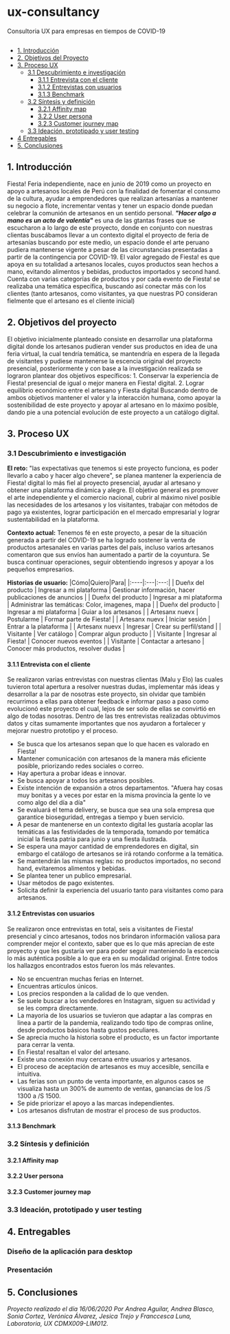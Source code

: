 # ux-consultancy
Consultoria UX para empresas en tiempos de COVID-19

<img src="">

* [1. Introducción](#1-Introducción)
* [2. Objetivos del Proyecto](#2-objetivos-del-proyecto)
* [3. Proceso UX](#3-proceso-ux)
  * [3.1 Descubrimiento e investigación](###3.1-Descubrimiento-e-investigación)
    * [3.1.1 Entrevista con el cliente](####Entrevista-con-el-cliente)
    * [3.1.2 Entrevistas con usuarios](####Entrevista-con-usuarios)
    * [3.1.3 Benchmark](####Bechmarck)
  * [3.2 Síntesis y definición](###3.2-Síntesis-y-definición)
    * [3.2.1 Affinity map](####Affinity-map)
    * [3.2.2 User persona](####User-persona)
    * [3.2.3 Customer journey map](####Customer-journey-map)
  * [3.3 Ideación, prototipado y user testing](###3.3-Ideación,-prototipado-y-user-testing)
* [4 Entregables](###4-Entregables)
* [5. Conclusiones](#5-conclusiones)

## 1. Introducción

Fiesta! Feria independiente, nace en junio de 2019 como un proyecto en apoyo a artesanos locales de Perú con la finalidad de fomentar el consumo de la cultura, ayudar a emprendedores que realizan artesanías a mantener su negocio a flote, incrementar ventas y tener un espacio donde puedan celebrar la comunión de artesanos en un sentido personal.
***"Hacer algo a mano es un acto de valentía"*** es una de las gtantas frases que se escucharon a lo largo de este proyecto, donde en conjunto con nuestras clientas buscábamos llevar a un contexto digital el proyecto de feria de artesanías buscando por este medio, un espacio donde el arte peruano pudiera mantenerse vigente a pesar de las circunstancias presentadas a partir de la contingencia por COVID-19.
El valor agregado de Fiesta! es que apoya en su totalidad a artesanos locales, cuyos productos sean hechos a mano, evitando alimentos y bebidas, productos importados y second hand. Cuenta con varias categorías de productos y por cada evento de Fiesta! se realizaba una temática específica, buscando así conectar más con los clientes (tanto artesanos, como visitantes, ya que nuestras PO consideran fielmente que el artesano es el cliente inicial)

## 2. Objetivos del proyecto

El objetivo inicialmente planteado consiste en desarrollar una plataforma digital donde los artesanos pudieran vender sus productos en idea de una feria virtual, la cual tendría temática, se mantendría en espera de la llegada de visitantes y pudiese mantenerse la escencia original del proyecto presencial, posteriormente y con base a la investigación realizada se lograron plantear dos objetivos específicos:
    1. Conservar la experiencia de Fiesta! presencial de igual o mejor manera en Fiesta! digital.
    2. Lograr equilibrio económico entre el artesano y Fiesta digital
Buscando dentro de ambos objetivos mantener el valor y la interacción humana, como apoyar la sostenibilidad de este proyecto y apoyar al artesano en lo máximo posible, dando pie a una potencial evolución de este proyecto a un catálogo digital.

## 3. Proceso UX
### 3.1 Descubrimiento e investigación

**El reto:**
"las expectativas que tenemos si este proyecto funciona, es poder llevarlo a cabo y hacer algo chevere", se planea mantener la experiencia de Fiesta! digital lo más fiel al proyecto presencial, ayudar al artesano y obtener una plataforma dinámica y alegre.
El objetivo general es promover el arte independiente y el comercio nacional, cubrir al máximo nivel posible las necesidades de los artesanos y los visitantes, trabajar con métodos de pago ya existentes, lograr participación en el mercado empresarial y lograr sustentabilidad en la plataforma.

**Contexto actual:**
Tenemos fé en este proyecto, a pesar de la situación generada a partir del COVID-19 se ha logrado sostener la venta de productos artesanales en varias partes del país, incluso varios artesanos comentaron que sus envíos han aumentado a partir de la coyuntura. Se busca continuar operaciones, seguir obtentiendo ingresos y apoyar a los pequeños empresarios.

**Historias de usuario:**
|Cómo|Quiero|Para|
|:----|:---|:---:|
| Dueñx del producto | Ingresar a mi plataforma | Gestionar información, hacer publicaciones de anuncios |
| Dueñx del producto | Ingresar a mi plataforma | Administrar las temáticas: Color, imagenes, mapa |
| Dueñx del producto | Ingresar a mi plataforma | Guiar a los artesanos |
| Artesanx nuevx | Postularme | Formar parte de Fiesta! |
| Artesanx nuevx | Iniciar sesión | Entrar a la plataforma |
| Artesanx nuevx | Ingresar | Crear su perfil/stand |
| Visitante | Ver catálogo | Comprar algun producto |
| Visitante | Ingresar al Fiesta! | Conocer nuevos eventos |
| Visitante | Contactar a artesano | Conocer más productos, resolver dudas |

#### 3.1.1 Entrevista con el cliente

Se realizaron varias entrevistas con nuestras clientas (Malu y Elo) las cuales tuvieron total apertura a resolver nuestras dudas, implementar más ideas y desarrollar a la par de nosotras este proyecto, sin olvidar que también recurrimos a ellas para obtener feedback e informar paso a paso como evolucionó este proyecto el cual, lejos de ser solo de ellas se convirtió en algo de todas nosotras.
Dentro de las tres entrevistas realizadas obtuvimos datos y citas sumamente importantes que nos ayudaron a fortalecer y mejorar nuestro prototipo y el proceso.

- Se busca que los artesanos sepan que lo que hacen es valorado en Fiesta! 
- Mantener comunicación con artesanos de la manera más eficiente posible, priorizando redes sociales o correo.
- Hay apertura a probar ideas e innovar.
- Se busca apoyar a todos los artesanos posibles.
- Existe intención de expansión a otros departamentos. "Afuera hay cosas muy bonitas y a veces por estar en la misma provincia la gente lo ve como algo del día a día"
- Se evaluará el tema delivery, se busca que sea una sola empresa que garantice bioseguridad, entregas a tiempo y buen servicio.
- A pesar de mantenerse en un contexto digital les gustaría acoplar las temáticas a las festividades de la temporada, tomando por temática inicial la fiesta patria para junio y una fiesta ilustrada.
- Se espera una mayor cantidad de emprendedores en digital, sin embargo el catálogo de artesanos se irá rotando conforme a la temática.
- Se mantendrán las mismas reglas: no productos importados, no second hand, evitaremos alimentos y bebidas.
- Se plantea tener un publico empresarial.
- Usar métodos de pago existentes.
- Solicita definir la experiencia del usuario tanto para visitantes como para artesanos. 

#### 3.1.2 Entrevistas con usuarios

Se realizaron once entrevistas en total, seis a visitantes de Fiesta! presencial y cinco artesanos, todos nos brindaron información valiosa para comprender mejor el contexto, saber que es lo que más aprecian de este proyecto y que les gustaría ver para poder seguir manteniendo la escencia lo más auténtica posible a lo que era en su modalidad original. Entre todos los hallazgos encontrados estos fueron los más relevantes.

  - No se encuentran muchas ferias en Internet.
  - Encuentras artículos únicos.
  - Los precios responden a la calidad de lo que venden.
  - Se suele buscar a los vendedores en Instagram, siguen su actividad y se les compra directamente.
  - La mayoria de los usuarios se tuvieron que adaptar a las compras en linea a partir de la pandemia, realizando todo tipo de compras online, desde productos básicos hasta gustos peculiares.
  - Se aprecia mucho la historia sobre el producto, es un factor importante para cerrar la venta.
  - En Fiesta! resaltan el valor del artesano.
  - Existe una conexión muy cercana entre usuarios y artesanos.
  - El proceso de aceptación de artesanos es muy accesible, sencilla e intuitiva.
  - Las ferias son un punto de venta importante, en algunos casos se visualiza hasta un 300% de aumento de ventas, ganancias de los /S 1300 a /S 1500.
  - Se pide priorizar el apoyo a las marcas independientes.
  - Los artesanos disfrutan de mostrar el proceso de sus productos.

#### 3.1.3 Benchmark

### 3.2 Síntesis y definición

#### 3.2.1 Affinity map

#### 3.2.2 User persona

#### 3.2.3 Customer journey map

### 3.3 Ideación, prototipado y user testing

## 4. Entregables

### Diseño de la aplicación para desktop

### Presentación

## 5. Conclusiones

_Proyecto realizado el día 16/06/2020 Por Andrea Aguilar, Andrea Blasco, Sonia Cortez, Verónica Álvarez, Jesica Trejo y Franccesca Luna,_
_Laboratoria, UX CDMX009-LIM012._
